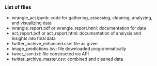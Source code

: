 ### List of files

- wrangle_act.ipynb: code for gathering, assessing, cleaning, analyzing, and visualizing data
- wrangle_report.pdf or wrangle_report.html: documentation for data
- act_report.pdf or act_report.html: documentation of analysis and      insights into final data
- twitter_archive_enhanced.csv: file as given
- image_predictions.tsv: file downloaded programmatically
- tweet_json.txt: file constructed via API
- twitter_archive_master.csv: combined and cleaned data

